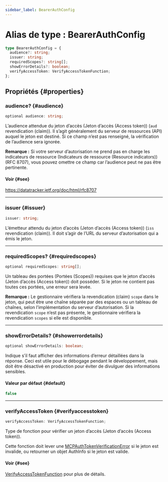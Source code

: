 ```yaml
---
sidebar_label: BearerAuthConfig
---
```


# Alias de type : BearerAuthConfig

```ts
type BearerAuthConfig = {
  audience?: string;
  issuer: string;
  requiredScopes?: string[];
  showErrorDetails?: boolean;
  verifyAccessToken: VerifyAccessTokenFunction;
};
```

## Propriétés {#properties}

### audience? {#audience}

```ts
optional audience: string;
```

L’audience attendue du jeton d’accès (Jeton d’accès (Access token)) (`aud` revendication (claim)). Il s’agit généralement du serveur de ressources
(API) auquel le jeton est destiné. Si ce champ n’est pas renseigné, la vérification de l’audience sera ignorée.

**Remarque :** Si votre serveur d’autorisation ne prend pas en charge les indicateurs de ressource (Indicateurs de ressource (Resource indicators)) (RFC 8707),
vous pouvez omettre ce champ car l’audience peut ne pas être pertinente.

#### Voir {#see}

https://datatracker.ietf.org/doc/html/rfc8707

***

### issuer {#issuer}

```ts
issuer: string;
```

L’émetteur attendu du jeton d’accès (Jeton d’accès (Access token)) (`iss` revendication (claim)). Il doit s’agir de l’URL du
serveur d’autorisation qui a émis le jeton.

***

### requiredScopes? {#requiredscopes}

```ts
optional requiredScopes: string[];
```

Un tableau des portées (Portées (Scopes)) requises que le jeton d’accès (Jeton d’accès (Access token)) doit posséder. Si le jeton ne contient pas
toutes ces portées, une erreur sera levée.

**Remarque :** Le gestionnaire vérifiera la revendication (claim) `scope` dans le jeton, qui peut être une chaîne séparée par des espaces
ou un tableau de chaînes, selon l’implémentation du serveur d’autorisation. Si la revendication `scope` n’est pas présente, le gestionnaire vérifiera la revendication `scopes`
si elle est disponible.

***

### showErrorDetails? {#showerrordetails}

```ts
optional showErrorDetails: boolean;
```

Indique s’il faut afficher des informations d’erreur détaillées dans la réponse. Ceci est utile pour le débogage
pendant le développement, mais doit être désactivé en production pour éviter de divulguer des informations sensibles.

#### Valeur par défaut {#default}

```ts
false
```

***

### verifyAccessToken {#verifyaccesstoken}

```ts
verifyAccessToken: VerifyAccessTokenFunction;
```

Type de fonction pour vérifier un jeton d’accès (Jeton d’accès (Access token)).

Cette fonction doit lever une [MCPAuthTokenVerificationError](/references/js/classes/MCPAuthTokenVerificationError.md) si le jeton est invalide,
ou retourner un objet AuthInfo si le jeton est valide.

#### Voir {#see}

[VerifyAccessTokenFunction](/references/js/type-aliases/VerifyAccessTokenFunction.md) pour plus de détails.
